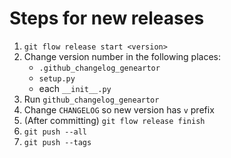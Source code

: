 # Steps for new releases

1. `git flow release start <version>`
2. Change version number in the following places:
    - `.github_changelog_geneartor`
    - `setup.py`
    - each `__init__.py`
3. Run `github_changelog_geneartor`
4. Change `CHANGELOG` so new version has `v` prefix
5. (After committing) `git flow release finish`
6. `git push --all`
7. `git push --tags`
